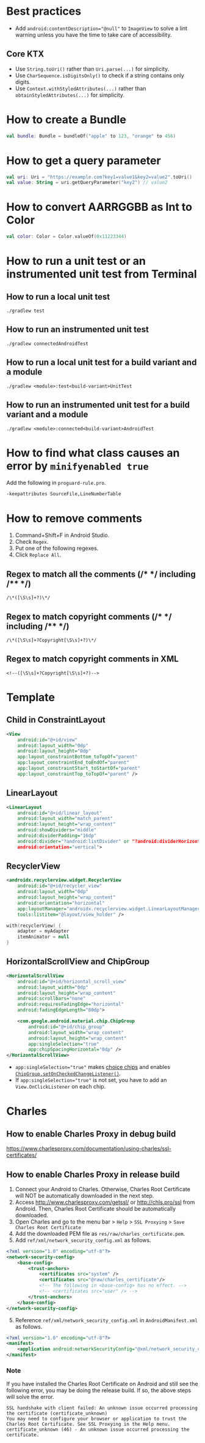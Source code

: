 # Best practices
* Add `android:contentDescription="@null"` to `ImageView` to solve a lint warning unless you have the time to take care of accessibility.
## Core KTX
* Use `String.toUri()` rather than `Uri.parse(...)` for simplicity.
* Use `CharSequence.isDigitsOnly()` to check if a string contains only digits.
* Use `Context.withStyledAttributes(...)` rather than `obtainStyledAttributes(...)` for simplicity.

# How to create a Bundle
```kotlin
val bundle: Bundle = bundleOf("apple" to 123, "orange" to 456)
```

# How to get a query parameter
```kotlin
val uri: Uri = "https://example.com?key1=value1&key2=value2".toUri()
val value: String = uri.getQueryParameter("key2") // value2
```

# How to convert AARRGGBB as Int to Color
```kotlin
val color: Color = Color.valueOf(0x11223344)
```

# How to run a unit test or an instrumented unit test from Terminal
## How to run a local unit test
```shell
./gradlew test
```

## How to run an instrumented unit test
```shell
./gradlew connectedAndroidTest
```

## How to run a local unit test for a build variant and a module
```shell
./gradlew <module>:test<build-variant>UnitTest
```

## How to run an instrumented unit test for a build variant and a module
```shell
./gradlew <module>:connected<build-variant>AndroidTest
```

# How to find what class causes an error by `minifyenabled true`
Add the following in `proguard-rule.pro`.
```
-keepattributes SourceFile,LineNumberTable
```

# How to remove comments
1. Command+Shift+F in Android Studio.
2. Check `Regex`.
3. Put one of the following regexes.
4. Click `Replace All`.

## Regex to match all the comments (/* \*/ including /** \*/)
```
/\*([\S\s]+?)\*/
```

## Regex to match copyright comments (/* \*/ including /** \*/)
```
/\*([\S\s]+?Copyright[\S\s]+?)\*/
```

## Regex to match copyright comments in XML
```
<!--([\S\s]+?Copyright[\S\s]+?)-->
```

# Template
## Child in ConstraintLayout
```xml
<View
    android:id="@+id/view"
    android:layout_width="0dp"
    android:layout_height="0dp"
    app:layout_constraintBottom_toTopOf="parent"
    app:layout_constraintEnd_toEndOf="parent"
    app:layout_constraintStart_toStartOf="parent"
    app:layout_constraintTop_toTopOf="parent" />
```

## LinearLayout
```xml
<LinearLayout
    android:id="@+id/linear_layout"
    android:layout_width="match_parent"
    android:layout_height="wrap_content"
    android:showDividers="middle"
    android:dividerPadding="16dp"
    android:divider="?android:listDivider" or "?android:dividerHorizontal"
    android:orientation="vertical">
```

## RecyclerView
```xml
<androidx.recyclerview.widget.RecyclerView
    android:id="@+id/recycler_view"
    android:layout_width="0dp"
    android:layout_height="wrap_content"
    android:orientation="horizontal"
    app:layoutManager="androidx.recyclerview.widget.LinearLayoutManager"
    tools:listitem="@layout/view_holder" />
```

```kotlin
with(recyclerView) {
    adapter = myAdapter
    itemAnimator = null
}
```

## HorizontalScrollView and ChipGroup
```xml
<HorizontalScrollView
    android:id="@+id/horizontal_scroll_view"
    android:layout_width="0dp"
    android:layout_height="wrap_content"
    android:scrollbars="none"
    android:requiresFadingEdge="horizontal"
    android:fadingEdgeLength="80dp">

    <com.google.android.material.chip.ChipGroup
        android:id="@+id/chip_group"
        android:layout_width="wrap_content"
        android:layout_height="wrap_content"
        app:singleSelection="true"
        app:chipSpacingHorizontal="0dp" />
</HorizontalScrollView>
```
* `app:singleSelection="true"` makes [choice chips](https://material.io/components/chips#choice-chips) and enables [`ChipGroup.setOnCheckedChangeListener()`](https://developer.android.com/reference/com/google/android/material/chip/ChipGroup#setoncheckedchangelistener).
* If `app:singleSelection="true"` is not set, you have to add an `View.OnClickListener` on each chip.

# Charles
## How to enable Charles Proxy in debug build
https://www.charlesproxy.com/documentation/using-charles/ssl-certificates/

## How to enable Charles Proxy in release build
1. Connect your Android to Charles. Otherwise, Charles Root Certificate will NOT be automatically downloaded in the next step.
2. Access http://www.charlesproxy.com/getssl/ or http://chls.pro/ssl from Android. Then, Charles Root Certificate should be automatically downloaded.
3. Open Charles and go to the menu bar > `Help` > `SSL Proxying` > `Save Charles Root Certificate`
4. Add the downloaded PEM file as `res/raw/charles_certificate.pem`.
5. Add `ref/xml/network_security_config.xml` as follows.
```xml
<?xml version="1.0" encoding="utf-8"?>
<network-security-config>
    <base-config>
        <trust-anchors>
            <certificates src="system" />
            <certificates src="@raw/charles_certificate"/>
            <!-- The following in <base-config> has no effect. -->
            <!-- <certificates src="user" /> -->
        </trust-anchors>
    </base-config>
</network-security-config>
```
5. Reference `ref/xml/network_security_config.xml` in `AndroidManifest.xml` as follows.
```xml
<?xml version="1.0" encoding="utf-8"?>
<manifest>
    <application android:networkSecurityConfig="@xml/network_security_config" />
</manifest>
```
### Note
If you have installed the Charles Root Certificate on Android and still see the following error, you may be doing the release build. If so, the above steps will solve the error.
```
SSL handshake with client failed: An unknown issue occurred processing the certificate (certificate_unknown)
You may need to configure your browser or application to trust the Charles Root Certificate. See SSL Proxying in the Help menu.
certificate_unknown (46) - An unknown issue occurred processing the certificate.
```
